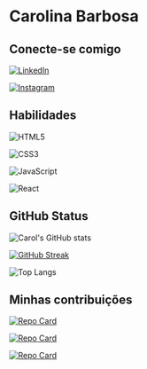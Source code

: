 # Carolina Barbosa

## Conecte-se comigo

[![LinkedIn](https://img.shields.io/badge/LinkedIn-000?style=for-the-badge&logo=linkedin&logoColor=0E76A8)](https://www.linkedin.com/in/carolinabarbosaribeiro/)


[![Instagram](https://img.shields.io/badge/Instagram-000?style=for-the-badge&logo=instagram)](https://www.instagram.com/carolb_r)


## Habilidades

![HTML5](https://img.shields.io/badge/HTML5-000?style=for-the-badge&logo=html5)

![CSS3](https://img.shields.io/badge/CSS3-000?style=for-the-badge&logo=css3&logoColor=264CE4)

![JavaScript](https://img.shields.io/badge/JavaScript-000?style=for-the-badge&logo=javascript)

![React](https://img.shields.io/badge/React-000?style=for-the-badge&logo=react)



## GitHub Status

![Carol's GitHub stats](https://github-readme-stats.vercel.app/api?username=carolinabsr&theme=radical&show_icons=true&hide_title=true&hide=stars)

[![GitHub Streak](https://streak-stats.demolab.com/?user=carolinabsr&theme=radical)](https://git.io/streak-stats)

![Top Langs](https://github-readme-stats-git-masterrstaa-rickstaa.vercel.app/api/top-langs/?username=carolinabsr&layout=compact&bg_color=000&border_color=30A3DC&title_color=E94D5F&text_color=FFF)


## Minhas contribuições

[![Repo Card](https://github-readme-stats.vercel.app/api/pin/?username=carolinabsr&repo=campfy-api&bg_color=000&border_color=30A3DC&show_icons=true&icon_color=30A3DC&title_color=E94D5F&text_color=FFF)](https://github.com/carolinabsr/campfy-api)

[![Repo Card](https://github-readme-stats.vercel.app/api/pin/?username=carolinabsr&repo=campfy-front&bg_color=000&border_color=30A3DC&show_icons=true&icon_color=30A3DC&title_color=E94D5F&text_color=FFF)](https://github.com/carolinabsr/campfy-front)

[![Repo Card](https://github-readme-stats.vercel.app/api/pin/?username=carolinabsr&repo=bgfinder&bg_color=000&border_color=30A3DC&show_icons=true&icon_color=30A3DC&title_color=E94D5F&text_color=FFF)](https://github.com/carolinabsr/bgfinder)






